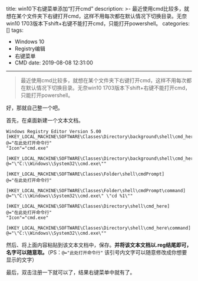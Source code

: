 title: win10下右键菜单添加“打开cmd”
description: >-
  最近使用cmd比较多，就想在某个文件夹下右键打开cmd，这样不用每次都在默认情况下切换目录。无奈win10
  1703版本下shift+右键不能打开cmd，只能打开powershell。
categories: []
tags: 
 - Windows 10
 - Registry编辑
 - 右键菜单
 - CMD
date: 2019-08-08 12:31:00
---
> 最近使用cmd比较多，就想在某个文件夹下右键打开cmd，这样不用每次都在默认情况下切换目录。无奈win10 1703版本下shift+右键不能打开cmd，只能打开powershell。

好，那就自己整一个吧。

首先，在桌面新建一个文本文档。

```
Windows Registry Editor Version 5.00
[HKEY_LOCAL_MACHINE\SOFTWARE\Classes\Directory\background\shell\cmd_here]
@="在此处打开命令行"
"Icon"="cmd.exe"

[HKEY_LOCAL_MACHINE\SOFTWARE\Classes\Directory\background\shell\cmd_here\command]
@="\"C:\\Windows\\System32\\cmd.exe\""

[HKEY_LOCAL_MACHINE\SOFTWARE\Classes\Folder\shell\cmdPrompt]
@="在此处打开命令行"

[HKEY_LOCAL_MACHINE\SOFTWARE\Classes\Folder\shell\cmdPrompt\command]
@="\"C:\\Windows\\System32\\cmd.exe\" \"cd %1\""

[HKEY_LOCAL_MACHINE\SOFTWARE\Classes\Directory\shell\cmd_here]
@="在此处打开命令行"
"Icon"="cmd.exe"

[HKEY_LOCAL_MACHINE\SOFTWARE\Classes\Directory\shell\cmd_here\command]
@="\"C:\\Windows\\System32\\cmd.exe\""
```

然后、将上面内容粘贴到该文本文档中，保存。**并将该文本文档以.reg结尾即可，名字可以随意取。**（PS：`@="此处打开命令行"`  该引号内文字可以随意修改成你想要显示的文字）

最后，双击注册一下就可以了，结果右键菜单中就有了。